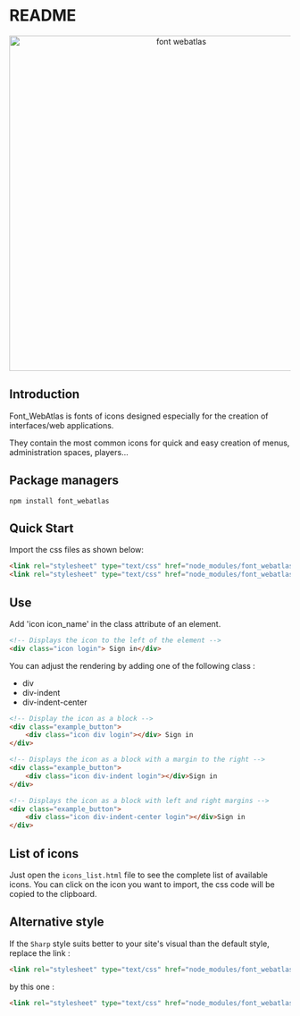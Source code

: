 # README

<p align="center">
    <img alt="font webatlas" src="https://lmoraes.fr/assets/git/font_webatlas.png" width="600">
</p>

## Introduction

Font_WebAtlas is fonts of icons designed especially for the creation of interfaces/web applications.

They contain the most common icons for quick and easy creation of menus, administration spaces, players...

## Package managers

```console
npm install font_webatlas
```

## Quick Start

Import the css files as shown below:
```html
<link rel="stylesheet" type="text/css" href="node_modules/font_webatlas/dist/css/webAtlas-icons.css">
<link rel="stylesheet" type="text/css" href="node_modules/font_webatlas/dist/css/font-face/webAtlas-icons.css">
```

## Use

Add 'icon icon_name' in the class attribute of an element.
```html
<!-- Displays the icon to the left of the element -->
<div class="icon login"> Sign in</div>
```

You can adjust the rendering by adding one of the following class :
* div
* div-indent
* div-indent-center

```html
<!-- Display the icon as a block -->
<div class="example_button">
    <div class="icon div login"></div> Sign in
</div>

<!-- Displays the icon as a block with a margin to the right -->
<div class="example_button">
    <div class="icon div-indent login"></div>Sign in
</div>

<!-- Displays the icon as a block with left and right margins -->
<div class="example_button">
    <div class="icon div-indent-center login"></div>Sign in
</div>
```

## List of icons

Just open the `icons_list.html` file to see the complete list of available icons.
You can click on the icon you want to import, the css code will be copied to the clipboard.

## Alternative style

If the `Sharp` style suits better to your site's visual than the default style, replace the link :
```html
<link rel="stylesheet" type="text/css" href="node_modules/font_webatlas/dist/css/font-face/webAtlas-icons.css">
```
by this one :
```html
<link rel="stylesheet" type="text/css" href="node_modules/font_webatlas/dist/css/font-face/webAtlas-icons-sharp.css">
```